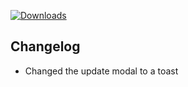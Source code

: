 [![Downloads](https://img.shields.io/github/downloads/probablyraging/steam-game-idler/1.5.10/total?style=for-the-badge&logo=github&color=137eb5)](https://github.com/probablyraging/steam-game-idler/releases/download/1.5.10/Steam.Game.Idler_1.5.10_x64_en-US.msi)

## Changelog
- Changed the update modal to a toast